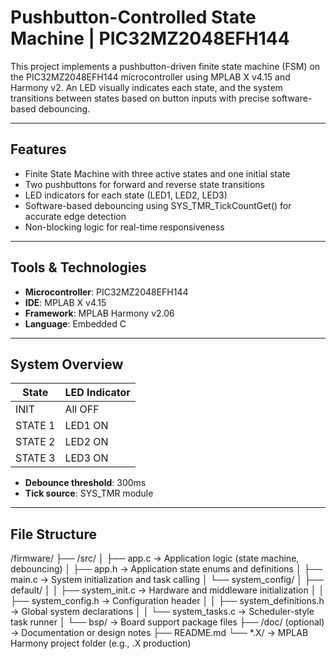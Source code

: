 # Pushbutton-Controlled State Machine | PIC32MZ2048EFH144

This project implements a pushbutton-driven finite state machine (FSM) on the PIC32MZ2048EFH144 microcontroller using MPLAB X v4.15 and Harmony v2. An LED visually indicates each state, and the system transitions between states based on button inputs with precise software-based debouncing.

---

## Features

- Finite State Machine with three active states and one initial state
- Two pushbuttons for forward and reverse state transitions
- LED indicators for each state (LED1, LED2, LED3)
- Software-based debouncing using SYS_TMR_TickCountGet() for accurate edge detection
- Non-blocking logic for real-time responsiveness

---

## Tools & Technologies

- **Microcontroller**: PIC32MZ2048EFH144  
- **IDE**: MPLAB X v4.15  
- **Framework**: MPLAB Harmony v2.06  
- **Language**: Embedded C

---

## System Overview

| State         | LED Indicator |
|---------------|---------------|
| INIT          | All OFF       |
| STATE 1       | LED1 ON       |
| STATE 2       | LED2 ON       |
| STATE 3       | LED3 ON       |

- **Debounce threshold**: 300ms
- **Tick source**: SYS_TMR module

---

## File Structure


/firmware/
├── /src/
│   ├── app.c                → Application logic (state machine, debouncing)
│   ├── app.h                → Application state enums and definitions
│   ├── main.c               → System initialization and task calling
│   └── system_config/
│       ├── default/
│       │   ├── system_init.c       → Hardware and middleware initialization
│       │   ├── system_config.h     → Configuration header
│       │   ├── system_definitions.h → Global system declarations
│       │   └── system_tasks.c      → Scheduler-style task runner
│       └── bsp/                    → Board support package files
├── /doc/ (optional)         → Documentation or design notes
├── README.md
└── *.X/                     → MPLAB Harmony project folder (e.g., .X production)
